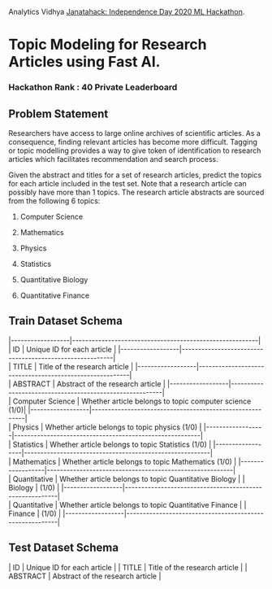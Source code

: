  Analytics Vidhya [Janatahack: Independence Day 2020 ML Hackathon](https://datahack.analyticsvidhya.com/contest/janatahack-independence-day-2020-ml-hackathon/ "").
# Topic Modeling for Research Articles using Fast AI.

### Hackathon Rank : 40 Private Leaderboard


## Problem Statement
Researchers have access to large online archives of scientific articles. As a consequence, finding relevant articles has become more difficult. Tagging or topic modelling provides a way to give token of identification to research articles which facilitates recommendation and search process. 

Given the abstract and titles for a set of research articles, predict the topics for each article included in the test set. 
Note that a research article can possibly have more than 1 topics. The research article abstracts are sourced from the following 6 topics: 

1. Computer Science

2. Mathematics

3. Physics

4. Statistics

5. Quantitative Biology

6. Quantitative Finance


## Train Dataset Schema

|------------------|---------------------------------------------------------|   
| ID               |  Unique ID for each article                             |
|------------------|---------------------------------------------------------|  
| TITLE            |  Title of the research article                          |
|------------------|---------------------------------------------------------|  
| ABSTRACT         |  Abstract of the research article                       |
|------------------|---------------------------------------------------------|  
| Computer Science |  Whether article belongs to topic computer science (1/0)|
|------------------|---------------------------------------------------------|  
| Physics          |  Whether article belongs to topic physics (1/0)         |
|------------------|---------------------------------------------------------|  
| Statistics       |  Whether article belongs to topic Statistics (1/0)      |
|------------------|---------------------------------------------------------|  
| Mathematics      |  Whether article belongs to topic Mathematics (1/0)     |
|------------------|---------------------------------------------------------|  
| Quantitative     |  Whether article belongs to topic Quantitative Biology  |
| Biology          |                                                (1/0)    |
|------------------|---------------------------------------------------------|  
| Quantitative     |  Whether article belongs to topic Quantitative Finance  |
| Finance          |                                                (1/0)    |
|------------------|---------------------------------------------------------|



## Test Dataset Schema


| ID               |  Unique ID for each article                             |
| TITLE            |  Title of the research article                          |
| ABSTRACT         |  Abstract of the research article                       |


